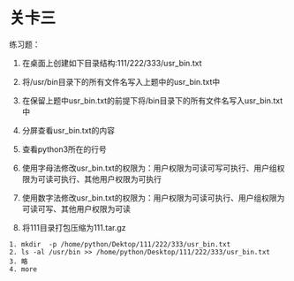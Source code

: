 # 关卡三

练习题：

1. 在桌面上创建如下目录结构:111/222/333/usr\_bin.txt

2. 将/usr/bin目录下的所有文件名写入上题中的usr\_bin.txt中

3. 在保留上题中usr\_bin.txt的前提下将/bin目录下的所有文件名写入usr\_bin.txt中

4. 分屏查看usr\_bin.txt的内容

5. 查看python3所在的行号

6. 使用字母法修改usr\_bin.txt的权限为：用户权限为可读可写可执行、用户组权限为可读可执行、其他用户权限为可执行

7. 使用数字法修改usr\_bin.txt的权限为：用户权限为可读可执行、用户组权限为可读可写、其他用户权限为可读

8. 将111目录打包压缩为111.tar.gz


```
1. mkdir  -p /home/python/Dektop/111/222/333/usr_bin.txt
2. ls -al /usr/bin >> /home/python/Desktop/111/222/333/usr_bin.txt
3. 略
4. more 


```


